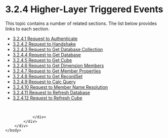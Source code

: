 <html dir="LTR" xmlns:mshelp="http://msdn.microsoft.com/mshelp" xmlns:ddue="http://ddue.schemas.microsoft.com/authoring/2003/5" xmlns:xlink="http://www.w3.org/1999/xlink" xmlns:tool="http://www.microsoft.com/tooltip">
    <head>
        <meta http-equiv="Content-Type" content="text/html; CHARSET=utf-8"></meta>
        <meta name="save" content="history"></meta>
        <title>3.2.4 Higher-Layer Triggered Events</title>
        <xml>
            <mshelp:toctitle title="3.2.4 Higher-Layer Triggered Events"></mshelp:toctitle>
            <mshelp:rltitle title="[MS-SSAS8]: Higher-Layer Triggered Events"></mshelp:rltitle>
            <mshelp:keyword index="A" term="571f0713-98d2-41db-b9aa-fb1e86c39e2f"></mshelp:keyword>
            <mshelp:attr name="DCSext.ContentType" value="open specification"></mshelp:attr>
            <mshelp:attr name="AssetID" value="571f0713-98d2-41db-b9aa-fb1e86c39e2f"></mshelp:attr>
            <mshelp:attr name="TopicType" value="kbRef"></mshelp:attr>
            <mshelp:attr name="DCSext.Title" value="[MS-SSAS8]: Higher-Layer Triggered Events" />
        </xml>
    </head>
    <body>
        <div id="header">
            <h1 class="heading">3.2.4 Higher-Layer Triggered Events</h1>
        </div>
        <div id="mainSection">
            <div id="mainBody">
                <div id="allHistory" class="saveHistory"></div>
                <div id="sectionSection0" class="section" name="collapseableSection">
                    <p>This topic contains a number of related sections. The list below provides links to each section.<br /></p><ul><li><span><a href="ae03020a-f425-4e13-a3ca-9892d0398317.html">3.2.4.1 Request to Authenticate</a></span></li><li><span><a href="1a7a18cf-3d09-4a3b-ada7-fdaad6877a2d.html">3.2.4.2 Request to Handshake</a></span></li><li><span><a href="69ebbd7c-7ad8-4751-9957-0f98052b4456.html">3.2.4.3 Request to Get Database Collection</a></span></li><li><span><a href="79a5f076-b722-4a61-aa97-2fd965917101.html">3.2.4.4 Request to Get Database</a></span></li><li><span><a href="970b2bd6-dcdb-42c1-a6de-62feec04a181.html">3.2.4.5 Request to Get Cube</a></span></li><li><span><a href="5fab3de7-17e9-4ab7-b0cf-caee4095e33a.html">3.2.4.6 Request to Get Dimension Members</a></span></li><li><span><a href="cca1a7db-662b-459f-8885-a37a509afbba.html">3.2.4.7 Request to Get Member Properties</a></span></li><li><span><a href="5e36db3e-77c8-408d-af31-1cb77171202d.html">3.2.4.8 Request to Get RecordSet</a></span></li><li><span><a href="f7735858-7add-42f0-b163-a4a3229dceb1.html">3.2.4.9 Request to Calc Query</a></span></li><li><span><a href="fd430bdb-48a6-43f0-8276-e37b4777681f.html">3.2.4.10 Request to Member Name Resolution</a></span></li><li><span><a href="39edc79a-40dc-4396-9dd8-7cdd47aa69ee.html">3.2.4.11 Request to Refresh Database</a></span></li><li><span><a href="b8e00050-4dd8-46c1-b4c4-c87b8e23fd6f.html">3.2.4.12 Request to Refresh Cube</a></span></li></ul><p><br /></p>


                </div>
            </div>
        </div>
    </body>
</html>